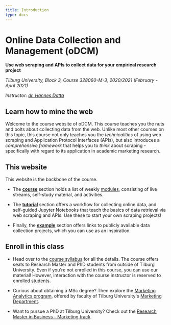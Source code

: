 ```yaml
---
title: Introduction
type: docs
---
```


# Online Data Collection and Management (oDCM)

**Use web scraping and APIs to collect data for your empirical research project**

<!--, and database management-->

_Tilburg University, Block 3, Course 328060-M-3, 2020/2021 (February - April 2021)_

_Instructor: [dr. Hannes Datta](https://hannesdatta.com)_

## Learn how to mine the web

Welcome to the course website of oDCM. This course teaches you the nuts and bolts about collecting data from the web. Unlike most other courses on this topic, this course not only teaches you the *technicalities* of using web scraping and Application Protocol Interfaces (APIs), but also introduces a *comprehensive framework* that helps you to *think* about scraping - specifically with regard to its application in academic marketing research.

## This website

This website is the backbone of the course.

- The [__course__](docs/course) section holds a list of weekly [modules](docs/course/modules), consisting of live streams, self-study material, and activities.

- The [__tutorial__](docs/tutorials) section offers a workflow for collecting online data, and self-guided Jupyter Notebooks that teach the basics of data retrieval via web scraping and APIs. Use these to start your own scraping projects!

<!--- Finally, the [__building block__](docs/snippets) section offers a collection of code snippets in Python that you can use to build and extend your own scrapers and API retrieval projects.
-->
- Finally, the [__example__](docs/examples) section offers links to publicly available data collection projects, which you can use as an inspiration.

## Enroll in this class

- Head over to the [course syllabus](docs/course/syllabus) for all the details. The course offers seats to Research Master and PhD students from outside of Tilburg University. Even if you're not enrolled in this course, you can use our material! However, interaction with the course instructor is reserved to enrolled students.

- Curious about obtaining a MSc degree? Then explore the [Marketing Analytics program](https://www.tilburguniversity.edu/education/masters-programmes/marketing-analytics), offered by faculty of Tilburg University's [Marketing Department](https://tilburguniversity.edu/marketing).

- Want to pursue a PhD at Tilburg University? Check out the [Research Master in Business - Marketing track](https://www.tilburguniversity.edu/education/masters-programmes/research-master-marketing).

<!--


# Some more content notes (to be integrated elsewhere)

## Possible activities

- Data collection pitch (group) / presentation
- Legal battle + anonymization outcome
- Building a prototype for either a web scraper or API
- Deployment as large project with the team
- Data sharing / auditing of data
- Real-time analytics (use database (learnt here), in combination with research method (e.g., regression), to create insights in realtime

session chair, presentations, pitches, discussions
-->


<!--
## Glossary search

Already know what you're looking for? Search the __Glossary__ here.



Comments Roy:
- voorkennis eigenlijk verplicht

QUESTIONS SUSAN:
- dprep eerst laten lopen, dan pas web scraping
- niveau toetsen met python; entry exam ("encore")
- voorgangstoets

- duidelijk maken dat het geen peer review is!


- no need to prep each and every "deep" level

SESSIONS
++++++++

1) open session + #1 website exploration

2) website pitches from teams + advice on what could be interesting research settings/questions, or how data could be linked to other sources

-- SELF STUDY: prototype scraping

3) #2 Prototype: proof of concept laten zien
+ LECTURE: deployment

-- SCRAPER #3 deployment, databases [...]

4) Feedback

5) SESSION: #4 Data sharing, documentation

6) Poster session w/ powerpoint/ "verhaal" maken

-->
